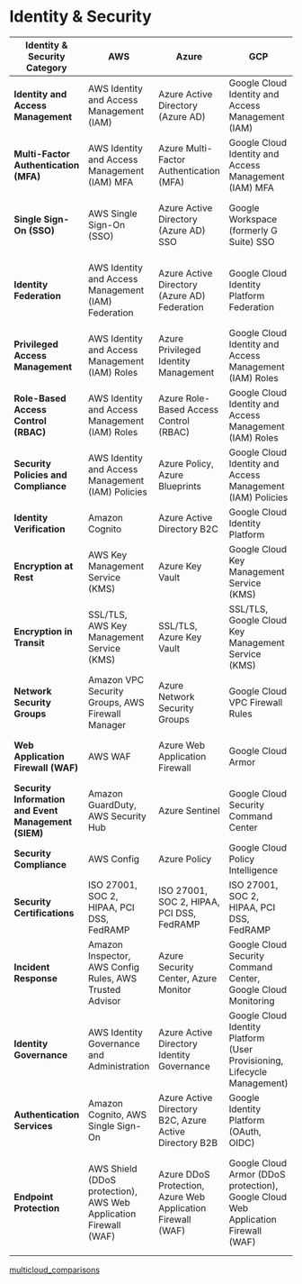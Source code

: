 # Identity & Security
| Identity & Security Category | AWS                                    | Azure                                   | GCP                                    | OCI                                     |
|-----------------------------|----------------------------------------|-----------------------------------------|----------------------------------------|----------------------------------------|
| **Identity and Access Management** | AWS Identity and Access Management (IAM) | Azure Active Directory (Azure AD)       | Google Cloud Identity and Access Management (IAM) | Oracle Cloud Identity and Access Management (IAM) |
| **Multi-Factor Authentication (MFA)** | AWS Identity and Access Management (IAM) MFA | Azure Multi-Factor Authentication (MFA) | Google Cloud Identity and Access Management (IAM) MFA | Oracle Cloud Identity and Access Management (IAM) MFA |
| **Single Sign-On (SSO)**     | AWS Single Sign-On (SSO)              | Azure Active Directory (Azure AD) SSO | Google Workspace (formerly G Suite) SSO | Oracle Cloud Identity and Access Management (IAM) SSO |
| **Identity Federation**       | AWS Identity and Access Management (IAM) Federation | Azure Active Directory (Azure AD) Federation | Google Cloud Identity Platform Federation | Oracle Cloud Identity and Access Management (IAM) Federation |
| **Privileged Access Management** | AWS Identity and Access Management (IAM) Roles | Azure Privileged Identity Management | Google Cloud Identity and Access Management (IAM) Roles | Oracle Cloud Identity and Access Management (IAM) Roles |
| **Role-Based Access Control (RBAC)** | AWS Identity and Access Management (IAM) Roles | Azure Role-Based Access Control (RBAC) | Google Cloud Identity and Access Management (IAM) Roles | Oracle Cloud Identity and Access Management (IAM) Roles |
| **Security Policies and Compliance** | AWS Identity and Access Management (IAM) Policies | Azure Policy, Azure Blueprints         | Google Cloud Identity and Access Management (IAM) Policies | Oracle Identity Cloud Service Policies |
| **Identity Verification**    | Amazon Cognito                         | Azure Active Directory B2C           | Google Cloud Identity Platform            | Oracle Identity Cloud Service         |
| **Encryption at Rest**       | AWS Key Management Service (KMS)       | Azure Key Vault                        | Google Cloud Key Management Service (KMS) | Oracle Cloud Infrastructure Vault    |
| **Encryption in Transit**    | SSL/TLS, AWS Key Management Service (KMS) | SSL/TLS, Azure Key Vault              | SSL/TLS, Google Cloud Key Management Service (KMS) | SSL/TLS, Oracle Cloud Infrastructure Vault |
| **Network Security Groups** | Amazon VPC Security Groups, AWS Firewall Manager | Azure Network Security Groups       | Google Cloud VPC Firewall Rules           | Oracle Cloud Network Security Groups |
| **Web Application Firewall (WAF)** | AWS WAF                             | Azure Web Application Firewall        | Google Cloud Armor                       | Oracle Cloud Web Application Firewall |
| **Security Information and Event Management (SIEM)** | Amazon GuardDuty, AWS Security Hub | Azure Sentinel                        | Google Cloud Security Command Center      | Oracle Cloud Security Monitoring    |
| **Security Compliance**      | AWS Config                            | Azure Policy                          | Google Cloud Policy Intelligence         | Oracle Cloud Infrastructure Policies |
| **Security Certifications**   | ISO 27001, SOC 2, HIPAA, PCI DSS, FedRAMP | ISO 27001, SOC 2, HIPAA, PCI DSS, FedRAMP | ISO 27001, SOC 2, HIPAA, PCI DSS, FedRAMP | ISO 27001, SOC 2, HIPAA, PCI DSS, FedRAMP |
| **Incident Response**        | Amazon Inspector, AWS Config Rules, AWS Trusted Advisor | Azure Security Center, Azure Monitor | Google Cloud Security Command Center, Google Cloud Monitoring | Oracle Cloud Infrastructure Security Advisor |
| **Identity Governance**      | AWS Identity Governance and Administration | Azure Active Directory Identity Governance | Google Cloud Identity Platform (User Provisioning, Lifecycle Management) | Oracle Identity Cloud Service (Identity Governance, Lifecycle Management) |
| **Authentication Services**  | Amazon Cognito, AWS Single Sign-On     | Azure Active Directory B2C, Azure Active Directory B2B | Google Identity Platform (OAuth, OIDC) | Oracle Identity Cloud Service (OAuth, OIDC) |
| **Endpoint Protection**      | AWS Shield (DDoS protection), AWS Web Application Firewall (WAF) | Azure DDoS Protection, Azure Web Application Firewall (WAF) | Google Cloud Armor (DDoS protection), Google Cloud Web Application Firewall (WAF) | Oracle Cloud Infrastructure Web Application Firewall, Oracle Cloud Infrastructure DDoS Protection |

[multicloud_comparisons](https://github.com/asiandevs/multicloud_comparisons/blob/main/README.md)
